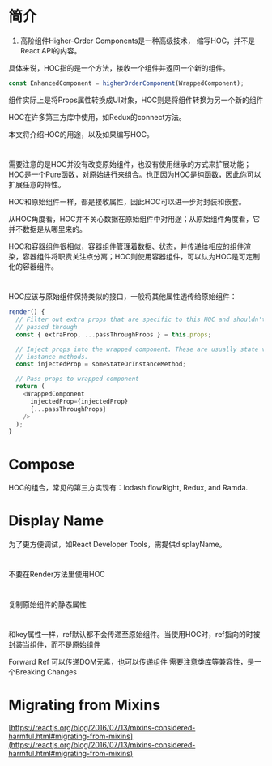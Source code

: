 # 简介
1. 高阶组件Higher-Order Components是一种高级技术， 缩写HOC，并不是React API的内容。

具体来说，HOC指的是一个方法，接收一个组件并返回一个新的组件。
```js
const EnhancedComponent = higherOrderComponent(WrappedComponent);
```
组件实际上是将Props属性转换成UI对象，HOC则是将组件转换为另一个新的组件

HOC在许多第三方库中使用，如Redux的connect方法。

本文将介绍HOC的用途，以及如果编写HOC。

#
需要注意的是HOC并没有改变原始组件，也没有使用继承的方式来扩展功能；HOC是一个Pure函数，对原始进行来组合。也正因为HOC是纯函数，因此你可以扩展任意的特性。

HOC和原始组件一样，都是接收属性，因此HOC可以进一步对封装和嵌套。

从HOC角度看，HOC并不关心数据在原始组件中对用途；从原始组件角度看，它并不数据是从哪里来的。

HOC和容器组件很相似，容器组件管理着数据、状态，并传递给相应的组件渲染，容器组件将职责关注点分离；HOC则使用容器组件，可以认为HOC是可定制化的容器组件。

# 
HOC应该与原始组件保持类似的接口，一般将其他属性透传给原始组件：
```js
render() {
  // Filter out extra props that are specific to this HOC and shouldn't be
  // passed through
  const { extraProp, ...passThroughProps } = this.props;

  // Inject props into the wrapped component. These are usually state values or
  // instance methods.
  const injectedProp = someStateOrInstanceMethod;

  // Pass props to wrapped component
  return (
    <WrappedComponent
      injectedProp={injectedProp}
      {...passThroughProps}
    />
  );
}
```

# Compose
HOC的组合，常见的第三方实现有：lodash.flowRight, Redux, and Ramda.

# Display Name
为了更方便调试，如React Developer Tools，需提供displayName。

# 
不要在Render方法里使用HOC

# 
复制原始组件的静态属性

# 
和key属性一样，ref默认都不会传递至原始组件。当使用HOC时，ref指向的时被封装当组件，而不是原始组件

Forward Ref 可以传递DOM元素，也可以传递组件
需要注意类库等兼容性，是一个Breaking Changes

# Migrating from Mixins
[https://reactjs.org/blog/2016/07/13/mixins-considered-harmful.html#migrating-from-mixins](https://reactjs.org/blog/2016/07/13/mixins-considered-harmful.html#migrating-from-mixins)